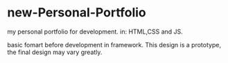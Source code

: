 # new-Personal-Portfolio
my  personal portfolio for development.
in: HTML,CSS and JS.

basic fomart before development in framework.
This design is a prototype, the final design may vary greatly.
